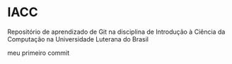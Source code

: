 # IACC
Repositório de aprendizado de Git na disciplina de Introdução à Ciência da Computação na Universidade Luterana do Brasil

meu primeiro commit
